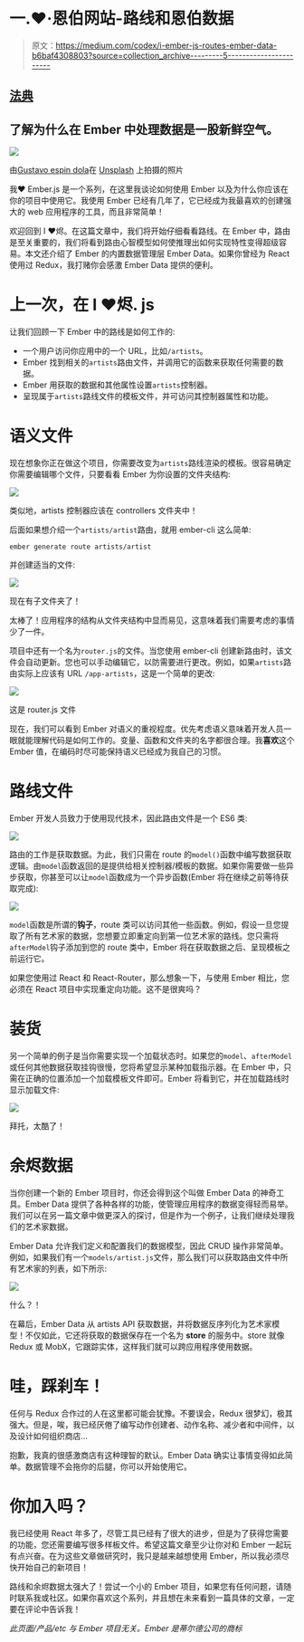 # 一.❤·恩伯网站-路线和恩伯数据

> 原文：<https://medium.com/codex/i-ember-js-routes-ember-data-b6baf4308803?source=collection_archive---------5----------------------->

## [法典](http://medium.com/codex)

## 了解为什么在 Ember 中处理数据是一股新鲜空气。

![](img/08fb43b858bd2b0e9826da4eccd2496d.png)

由[Gustavo espin dola](https://unsplash.com/@basico?utm_source=unsplash&utm_medium=referral&utm_content=creditCopyText)在 [Unsplash](https://unsplash.com/s/photos/air?utm_source=unsplash&utm_medium=referral&utm_content=creditCopyText) 上拍摄的照片

我❤ Ember.js 是一个系列，在这里我谈论如何使用 Ember 以及为什么你应该在你的项目中使用它。我使用 Ember 已经有几年了，它已经成为我最喜欢的创建强大的 web 应用程序的工具，而且非常简单！

欢迎回到 I ❤烬。在这篇文章中，我们将开始仔细看看路线。在 Ember 中，路由是至关重要的，我们将看到路由心智模型如何使推理出如何实现特性变得超级容易。本文还介绍了 Ember 的内置数据管理层 Ember Data。如果你曾经为 React 使用过 Redux，我打赌你会感激 Ember Data 提供的便利。

# 上一次，在 I ❤烬. js

让我们回顾一下 Ember 中的路线是如何工作的:

*   一个用户访问你应用中的一个 URL，比如`/artists`。
*   Ember 找到相关的`artists`路由文件，并调用它的函数来获取任何需要的数据。
*   Ember 用获取的数据和其他属性设置`artists`控制器。
*   呈现属于`artists`路线文件的模板文件，并可访问其控制器属性和功能。

# 语义文件

现在想象你正在做这个项目，你需要改变为`artists`路线渲染的模板。很容易确定你需要编辑哪个文件，只要看看 Ember 为你设置的文件夹结构:

![](img/8028f13249e15c7ed9e271463b48732b.png)

类似地，artists 控制器应该在 controllers 文件夹中！

后面如果想介绍一个`artists/artist`路由，就用 ember-cli 这么简单:

`ember generate route artists/artist`

并创建适当的文件:

![](img/fbe05529168aaa4d8193b62e22ee007b.png)

现在有子文件夹了！

太棒了！应用程序的结构从文件夹结构中显而易见，这意味着我们需要考虑的事情少了一件。

项目中还有一个名为`router.js`的文件。当您使用 ember-cli 创建新路由时，该文件会自动更新。您也可以手动编辑它，以防需要进行更改。例如，如果`artists`路由实际上应该有 URL `/app-artists`，这是一个简单的更改:

![](img/4b4c3402babe2a681875110072ecff07.png)

这是 router.js 文件

现在，我们可以看到 Ember 对语义的重视程度。优先考虑语义意味着开发人员一眼就能理解代码是如何工作的。变量、函数和文件夹的名字都很合理。我**喜欢**这个 Ember 值，在编码时尽可能保持语义已经成为我自己的习惯。

# 路线文件

Ember 开发人员致力于使用现代技术，因此路由文件是一个 ES6 类:

![](img/aa52dc2762aa83028db249cd178b4d97.png)

路由的工作是获取数据。为此，我们只需在 route 的`model()`函数中编写数据获取逻辑。由`model`函数返回的是提供给相关控制器/模板的数据。如果你需要做一些异步获取，你甚至可以让`model`函数成为一个异步函数(Ember 将在继续之前等待获取完成):

![](img/b009da07a5fde46f34b797043bb2eb28.png)

`model`函数是所谓的**钩子**，route 类可以访问其他一些函数。例如，假设一旦您提取了所有艺术家的数据，您想要立即重定向到第一位艺术家的路线。您只需将`afterModel`钩子添加到您的 route 类中，Ember 将在获取数据之后、呈现模板之前运行它。

如果您使用过 React 和 React-Router，那么想象一下，与使用 Ember 相比，您必须在 React 项目中实现重定向功能。这不是很爽吗？

# 装货

另一个简单的例子是当你需要实现一个加载状态时。如果您的`model`、`afterModel`或任何其他数据获取挂钩很慢，您将希望显示某种加载指示器。在 Ember 中，只需在正确的位置添加一个加载模板文件即可。Ember 将看到它，并在加载路线时显示加载文件:

![](img/bfcb4dcbab952703261757bbff16db35.png)

拜托，太酷了！

# 余烬数据

当你创建一个新的 Ember 项目时，你还会得到这个叫做 Ember Data 的神奇工具。Ember Data 提供了各种各样的功能，使管理应用程序的数据变得轻而易举。我们可以在另一篇文章中做更深入的探讨，但是作为一个例子，让我们继续处理我们的艺术家数据。

Ember Data 允许我们定义和配置我们的数据模型，因此 CRUD 操作非常简单。例如，如果我们有一个`models/artist.js`文件，那么我们可以获取路由文件中所有艺术家的列表，如下所示:

![](img/bfc900dbbd3b3608aa6caa01e1287dde.png)

什么？！

在幕后，Ember Data 从 artists API 获取数据，并将数据反序列化为艺术家模型！不仅如此，它还将获取的数据保存在一个名为 **store** 的服务中。store 就像 Redux 或 MobX，它跟踪实体，这样我们就可以跨应用程序使用数据。

# 哇，踩刹车！

任何与 Redux 合作过的人在这里都可能会犹豫。不要误会，Redux 很梦幻，极其强大。但是，唉，我已经厌倦了编写动作创建者、动作名称、减少者和中间件，以及设计如何组织商店…

抱歉，我真的很感激商店有这种理智的默认。Ember Data 确实让事情变得如此简单。数据管理不会拖你的后腿，你可以开始使用它。

# 你加入吗？

我已经使用 React 年多了，尽管工具已经有了很大的进步，但是为了获得您需要的功能，您还需要编写很多样板文件。希望这篇文章至少让你对和 Ember 一起玩有点兴奋。在为这些文章做研究时，我只是越来越想使用 Ember，所以我必须尽快开始自己的新项目！

路线和余烬数据太强大了！尝试一个小的 Ember 项目，如果您有任何问题，请随时联系我或社区。如果你喜欢这个系列，并且想在未来看到一篇具体的文章，一定要在评论中告诉我！

*此页面/产品/etc 与 Ember 项目无关。Ember 是蒂尔德公司的商标*